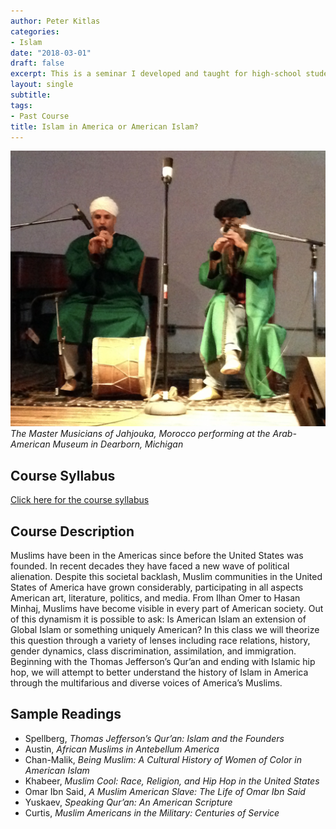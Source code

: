 ```yaml
---
author: Peter Kitlas
categories:
- Islam
date: "2018-03-01"
draft: false
excerpt: This is a seminar I developed and taught for high-school students at The Lawrenceville School in Lawrenceville, New Jersey.
layout: single
subtitle:
tags:
- Past Course
title: Islam in America or American Islam?
---
```


![Master Musicians of Jahjouka](featured.JPG)*The Master Musicians of Jahjouka, Morocco performing at the Arab-American Museum in Dearborn, Michigan*

## Course Syllabus

[Click here for the course syllabus](/files/IslaminAmerica.pdf)

## Course Description

Muslims have been in the Americas since before the United States was founded. In recent decades they have faced a new wave of political alienation. Despite this societal backlash, Muslim communities in the United States of America have grown considerably, participating in all aspects American art, literature, politics, and media. From Ilhan Omer to Hasan Minhaj, Muslims have become visible in every part of American society. Out of this dynamism it is possible to ask: Is American Islam an extension of Global Islam or something uniquely American? In this class we will theorize this question through a variety of lenses including race relations, history, gender dynamics, class discrimination, assimilation, and immigration. Beginning with the Thomas Jefferson’s Qur’an and ending with Islamic hip hop, we will attempt to better understand the history of Islam in America through the multifarious and diverse voices of America’s Muslims. 

## Sample Readings

- Spellberg, *Thomas Jefferson’s Qur’an: Islam and the Founders*
- Austin, *African Muslims in Antebellum America* 
- Chan-Malik, *Being Muslim: A Cultural History of Women of Color in American Islam* 
- Khabeer, *Muslim Cool: Race, Religion, and Hip Hop in the United States* 
- Omar Ibn Said, *A Muslim American Slave: The Life of Omar Ibn Said* 
- Yuskaev, *Speaking Qurʼan: An American Scripture* 
- Curtis, *Muslim Americans in the Military: Centuries of Service*


